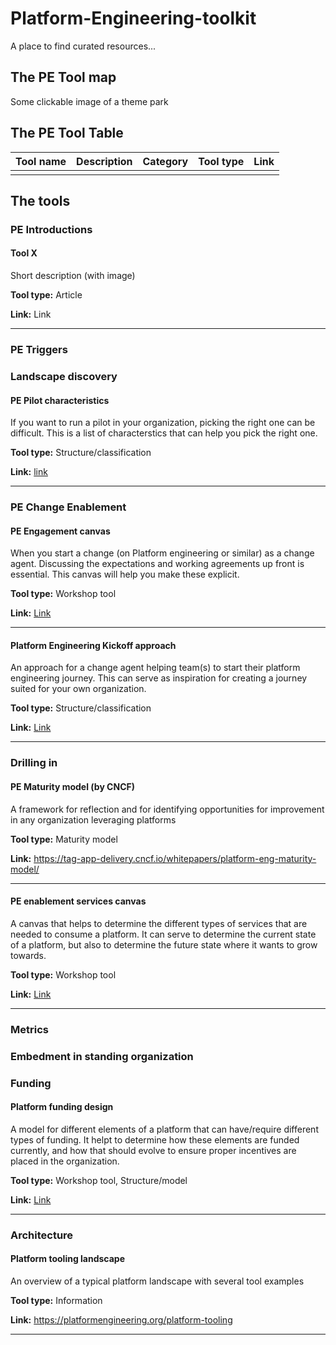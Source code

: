 # Platform-Engineering-toolkit
A place to find curated resources...

## The PE Tool map
Some clickable image of a theme park

## The PE Tool Table
| Tool name | Description | Category | Tool type | Link | 
| --- | --- | --- | --- | --- |
| | | | | |

## The tools

### PE Introductions

#### Tool X
Short description (with image)

**Tool type:** Article

**Link:** Link

---

### PE Triggers

### Landscape discovery

#### PE Pilot characteristics
If you want to run a pilot in your organization, picking the right one can be difficult. This is a list of characterstics that can help you pick the right one.

**Tool type:** Structure/classification

**Link:** [link](./Tools/Landscape%20discovery/Characteristics%20of%20a%20good%20PE%20Pilot%20candidate.pdf )

---

### PE Change Enablement

#### PE Engagement canvas
When you start a change (on Platform engineering or similar) as a change agent. Discussing the expectations and working agreements up front is essential. This canvas will help you make these explicit.

**Tool type:** Workshop tool

**Link:** [Link](./Tools/Platform%20change%20enablement/PE%20engagement%20canvas.pdf)

---

#### Platform Engineering Kickoff approach
An approach for a change agent helping team(s) to start their platform engineering journey. This can serve as inspiration for creating a journey suited for your own organization.

**Tool type:** Structure/classification

**Link:** [Link](./Tools/Platform%20change%20enablement/Platform%20Engineering%20Kickstart.pdf)

---

### Drilling in

#### PE Maturity model (by CNCF)
A framework for reflection and for identifying opportunities for improvement in any organization leveraging platforms

**Tool type:** Maturity model

**Link:** https://tag-app-delivery.cncf.io/whitepapers/platform-eng-maturity-model/

---

#### PE enablement services canvas
A canvas that helps to determine the different types of services that are needed to consume a platform. It can serve to determine the current state of a platform, but also to determine the future state where it wants to grow towards.

**Tool type:** Workshop tool

**Link:** [Link](./Tools/Drilling%20in/PE%20enablement%20services%20canvas.pdf)

---

### Metrics

### Embedment in standing organization

### Funding
#### Platform funding design
A model for different elements of a platform that can have/require different types of funding. It helpt to determine how these elements are funded currently, and how that should evolve to ensure proper incentives are placed in the organization.

**Tool type:** Workshop tool, Structure/model

**Link:** [Link](./Tools/Funding/Platform%20Funding%20models%20template.pdf)

---

### Architecture

#### Platform tooling landscape
An overview of a typical platform landscape with several tool examples

**Tool type:** Information

**Link:** https://platformengineering.org/platform-tooling

---